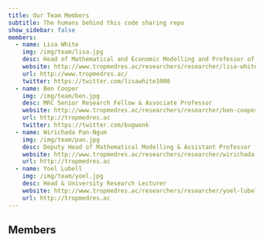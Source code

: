 ```yaml
---
title: Our Team Members
subtitle: The humans behind this code sharing repo
show_sidebar: false
members:
  - name: Lisa White
    img: /img/team/lisa.jpg
    desc: Head of Mathematical and Economic Modelling and Professor of Modelling and Epidemiology
    website: http://www.tropmedres.ac/researchers/researcher/lisa-white
    url: http://www.tropmedres.ac/
    twitter: https://twitter.com/lisawhite1000
  - name: Ben Cooper
    img: /img/team/ben.jpg
    desc: MRC Senior Research Fellow & Associate Professor
    website: http://www.tropmedres.ac/researchers/researcher/ben-cooper
    url: http://tropmedres.ac
    twitter: https://twitter.com/bugwonk
  - name: Wirichada Pan-Ngum
    img: /img/team/pan.jpg
    desc: Deputy Head of Mathematical Modelling & Assistant Professor
    website: http://www.tropmedres.ac/researchers/researcher/wirichada-pan-ngum
    url: http://tropmedres.ac
  - name: Yoel Lubell
    img: /img/team/yoel.jpg
    desc: Head & University Research Lecturer
    website: http://www.tropmedres.ac/researchers/researcher/yoel-lubell
    url: http://tropmedres.ac   
---
```



## Members  